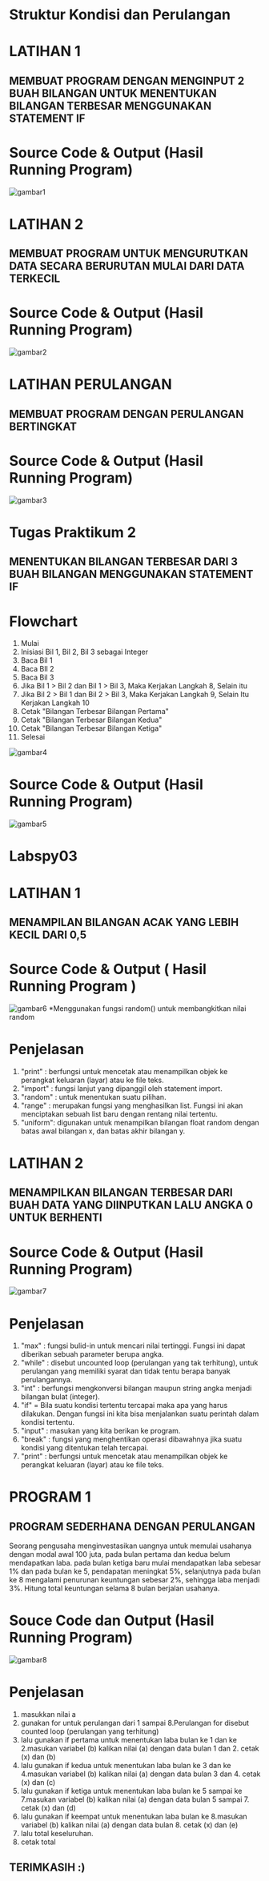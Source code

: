 # Struktur Kondisi dan Perulangan
# LATIHAN 1
## MEMBUAT PROGRAM DENGAN MENGINPUT 2 BUAH BILANGAN UNTUK MENENTUKAN BILANGAN TERBESAR MENGGUNAKAN STATEMENT IF

# Source Code & Output (Hasil Running Program)
![gambar1](Screenshot/gambar4.png)

# LATIHAN 2
## MEMBUAT PROGRAM UNTUK MENGURUTKAN DATA SECARA BERURUTAN MULAI DARI DATA TERKECIL

# Source Code & Output (Hasil Running Program)
![gambar2](Screenshot/gambar5.png)

# LATIHAN PERULANGAN
## MEMBUAT PROGRAM DENGAN PERULANGAN BERTINGKAT 

# Source Code & Output (Hasil Running Program)
![gambar3](Screenshot/gambar6.png)

# Tugas Praktikum 2
## MENENTUKAN BILANGAN TERBESAR DARI 3 BUAH BILANGAN MENGGUNAKAN STATEMENT IF
# Flowchart
1. Mulai 
2. Inisiasi Bil 1, Bil 2, Bil 3 sebagai Integer
3. Baca Bil 1
4. Baca BIl 2
5. Baca Bil 3
6. Jika Bil 1 > Bil 2 dan Bil 1 > Bil 3, Maka Kerjakan Langkah 8, Selain itu
7. Jika Bil 2 > Bil 1 dan Bil 2 > Bil 3, Maka Kerjakan Langkah 9, Selain Itu Kerjakan Langkah 10
8. Cetak "Bilangan Terbesar Bilangan  Pertama"
9. Cetak "Bilangan Terbesar Bilangan Kedua"
10. Cetak "Bilangan Terbesar Bilangan Ketiga"
11. Selesai

![gambar4](Screenshot/gambar7.png)

 # Source Code & Output (Hasil Running Program)
 ![gambar5](Screenshot/gambar5.png)

 # Labspy03
 # LATIHAN 1 
 ## MENAMPILAN BILANGAN ACAK YANG LEBIH KECIL DARI 0,5
 # Source Code & Output ( Hasil Running Program )
 
 ![gambar6](Screenshot/gambar1.png)
*Menggunakan fungsi random() untuk membangkitkan nilai random

 # Penjelasan 
 1. "print" : berfungsi untuk mencetak atau menampilkan objek ke perangkat keluaran (layar) atau ke file teks.
 2. "import" : fungsi lanjut yang dipanggil oleh statement import.
 3. "random" : untuk menentukan suatu pilihan.
 4. "range" : merupakan fungsi yang menghasilkan list. Fungsi ini akan menciptakan sebuah list baru dengan rentang nilai tertentu.
 5. "uniform": digunakan untuk menampilkan bilangan float random dengan batas awal bilangan x, dan batas akhir bilangan y. 

# LATIHAN 2 
## MENAMPILKAN BILANGAN TERBESAR DARI BUAH DATA YANG DIINPUTKAN LALU ANGKA 0 UNTUK BERHENTI
# Source Code & Output (Hasil Running Program)
![gambar7](Screenshot/gambar2.png)

# Penjelasan
1. "max" : fungsi bulid-in untuk mencari nilai tertinggi. Fungsi ini dapat diberikan sebuah parameter berupa angka.
2. "while" : disebut uncounted loop (perulangan yang tak terhitung), untuk perulangan yang memiliki syarat dan tidak tentu berapa banyak perulangannya.
3. "int" : berfungsi mengkonversi bilangan maupun string angka menjadi bilangan bulat (integer).
4. "if" = Bila suatu kondisi tertentu tercapai maka apa yang harus dilakukan. Dengan fungsi ini kita bisa menjalankan suatu perintah dalam kondisi tertentu.
5. "input" : masukan yang kita berikan ke program.
6. "break" : fungsi yang menghentikan operasi dibawahnya jika suatu kondisi yang ditentukan telah tercapai.
7. "print" : berfungsi untuk mencetak atau menampilkan objek ke perangkat keluaran (layar) atau ke file teks.

# PROGRAM 1 
## PROGRAM SEDERHANA DENGAN PERULANGAN
Seorang pengusaha menginvestasikan uangnya untuk memulai usahanya dengan
modal awal 100 juta, pada bulan pertama dan kedua belum mendapatkan laba. pada
bulan ketiga baru mulai mendapatkan laba sebesar 1% dan pada bulan ke 5,
pendapatan meningkat 5%, selanjutnya pada bulan ke 8 mengalami penurunan
keuntungan sebesar 2%, sehingga laba menjadi 3%. Hitung total keuntungan selama 8
bulan berjalan usahanya.

# Souce Code dan Output (Hasil Running Program)
![gambar8](Screenshot/gambar3.png)

# Penjelasan
1. masukkan nilai a
2. gunakan for untuk perulangan dari 1 sampai 8.Perulangan for disebut counted loop (perulangan yang terhitung)
3. lalu gunakan if pertama untuk menentukan laba bulan ke 1 dan ke 2.masukan variabel (b) kalikan nilai (a) dengan data bulan 1 dan 2. cetak (x) dan (b)
4. lalu gunakan if kedua untuk menentukan laba bulan ke 3 dan ke 4.masukan variabel (b) kalikan nilai (a) dengan data bulan 3 dan 4. cetak (x) dan (c)
5. lalu gunakan if ketiga untuk menentukan laba bulan ke 5 sampai ke 7.masukan variabel (b) kalikan nilai (a) dengan data bulan 5 sampai 7. cetak (x) dan (d)
6. lalu gunakan if keempat untuk menentukan laba bulan ke 8.masukan variabel (b) kalikan nilai (a) dengan data bulan 8. cetak (x) dan (e)
7. lalu total keseluruhan.
8. cetak total


## TERIMKASIH :)

